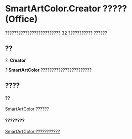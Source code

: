 
# SmartArtColor.Creator ????? (Office)

????????????????????????? 32 ??????????? ??????


## ??

 _?_. **Creator**

 _?_ **SmartArtColor** ???????????????????????


## ????


#### ??


[SmartArtColor ??????](5aca0209-20d3-c16f-fdfd-184f3464e00b.md)
#### ????????


[SmartArtColor ???????????](http://msdn.microsoft.com/library/b1a82f2e-ccd5-c98e-36a6-74642bc63e68%28Office.15%29.aspx)